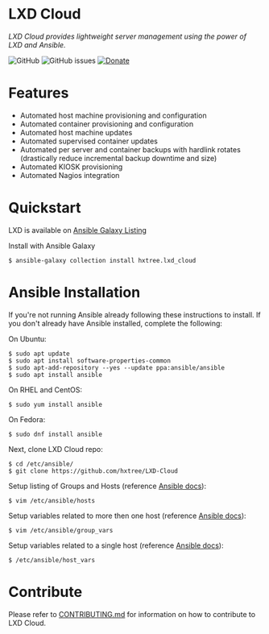 # LXD Cloud

*LXD Cloud provides lightweight server management using the power of LXD and Ansible.*

![GitHub](https://img.shields.io/github/license/hxtree/LXD-Cloud)
![GitHub issues](https://img.shields.io/github/issues/hxtree/LXD-Cloud)
[![Donate](https://img.shields.io/badge/Donate-PayPal-green.svg)](https://paypal.me/hxtree)

# Features
+ Automated host machine provisioning and configuration
+ Automated container provisioning and configuration
+ Automated host machine updates
+ Automated supervised container updates
+ Automated per server and container backups with hardlink rotates (drastically reduce incremental backup downtime and size)
+ Automated KIOSK provisioning
+ Automated Nagios integration

# Quickstart

LXD is available on [Ansible  Galaxy Listing](https://galaxy.ansible.com/hxtree/lxd_cloud)

Install with Ansible Galaxy
```
$ ansible-galaxy collection install hxtree.lxd_cloud
```

# Ansible Installation

If you're not running Ansible already following these instructions to install. If you don't already have Ansible 
installed, complete the following:

On Ubuntu:
```
$ sudo apt update
$ sudo apt install software-properties-common
$ sudo apt-add-repository --yes --update ppa:ansible/ansible
$ sudo apt install ansible
```

On RHEL and CentOS:
```shell script
$ sudo yum install ansible
```

On Fedora:
```
$ sudo dnf install ansible
```

Next, clone LXD Cloud repo:
```
$ cd /etc/ansible/
$ git clone https://github.com/hxtree/LXD-Cloud
```

Setup listing of Groups and Hosts (reference [Ansible docs](https://docs.ansible.com/)):
```
$ vim /etc/ansible/hosts
```

Setup variables related to more then one host (reference [Ansible docs](https://docs.ansible.com/)):
```
$ vim /etc/ansible/group_vars
```

Setup variables related to a single host (reference [Ansible docs](https://docs.ansible.com/)):
```
$ /etc/ansible/host_vars
```

# Contribute
Please refer to [CONTRIBUTING.md](https://github.com/hxtree/LXD-Cloud/blob/master/.github/workflows/CONTRIBUTING.md) 
for information on how to contribute to LXD Cloud.